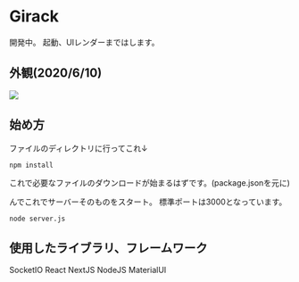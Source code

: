 # Girack
開発中。
起動、UIレンダーまではします。

## 外観(2020/6/10)
![](https://i.imgur.com/25CmRJh.png)

## 始め方
ファイルのディレクトリに行ってこれ↓
```
npm install
```
これで必要なファイルのダウンロードが始まるはずです。(package.jsonを元に)

んでこれでサーバーそのものをスタート。
標準ポートは3000となっています。
```
node server.js
```

## 使用したライブラリ、フレームワーク
SocketIO
React
NextJS
NodeJS
MaterialUI

